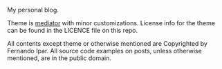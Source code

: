My personal blog.

Theme is [mediator](https://github.com/dirkfabisch/mediator) with
minor customizations. License info for the theme can be found in the
LICENCE file on this repo.

All contents except theme or otherwise mentioned are Copyrighted by
Fernando Ipar. All source code examples on posts, unless otherwise
mentioned, are in the public domain.  
